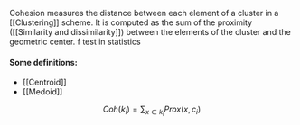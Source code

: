 Cohesion measures the distance between each element of a cluster in a [[Clustering]] scheme.
It is computed as the sum of the proximity ([[Similarity and dissimilarity]]) between the elements of the cluster and the geometric center.
f test in statistics
#### Some definitions:
- [[Centroid]]
- [[Medoid]]

$$
Coh(k_i) = \sum_{x \in k_i} Prox(x,c_i)
$$
